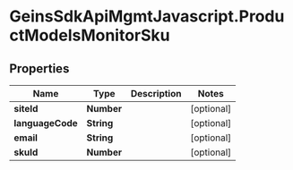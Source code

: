 # GeinsSdkApiMgmtJavascript.ProductModelsMonitorSku

## Properties

Name | Type | Description | Notes
------------ | ------------- | ------------- | -------------
**siteId** | **Number** |  | [optional] 
**languageCode** | **String** |  | [optional] 
**email** | **String** |  | [optional] 
**skuId** | **Number** |  | [optional] 


